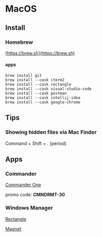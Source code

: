# MacOS

## Install

### Homebrew

[https://brew.sh](https://brew.sh)

#### apps

```
brew install git
brew install --cask iterm2
brew install --cask rectangle
brew install --cask visual-studio-code
brew install --cask postman
brew install --cask intellij-idea
brew install --cask google-chrome
```

## Tips

### Showing hidden files via Mac Finder

Command + Shift + . (period) 

## Apps

### Commander

[Commander One](https://mac.eltima.com/commander-one-purchase.html)

promo code: **CMNDRMT-30**

### Windows Manager

[Rectangle](https://rectangleapp.com/)

[Magnet](https://apps.apple.com/us/app/magnet/id441258766?mt=12)
